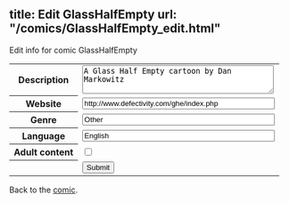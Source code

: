 title: Edit GlassHalfEmpty
url: "/comics/GlassHalfEmpty_edit.html"
---
Edit info for comic GlassHalfEmpty

<form name="comic" action="http://gaepostmail.appspot.com/comic/" method="post">
<table class="comicinfo">
<tr>
<th>Description</th><td><textarea name="description" cols="40" rows="3">A Glass Half Empty cartoon by Dan Markowitz</textarea></td>
</tr>
<tr>
<th>Website</th><td><input type="text" name="url" value="http://www.defectivity.com/ghe/index.php" size="40"/></td>
</tr>
<tr>
<th>Genre</th><td><input type="text" name="genre" value="Other" size="40"/></td>
</tr>
<tr>
<th>Language</th><td><input type="text" name="language" value="English" size="40"/></td>
</tr>
<tr>
<th>Adult content</th><td><input type="checkbox" name="adult" value="adult" /></td>
</tr>
<tr>
<th></th><td>
<input type="hidden" name="comic" value="GlassHalfEmpty" />
<input type="submit" name="submit" value="Submit" />
</td>
</tr>
</table>
</form>

Back to the [comic](GlassHalfEmpty.html).
